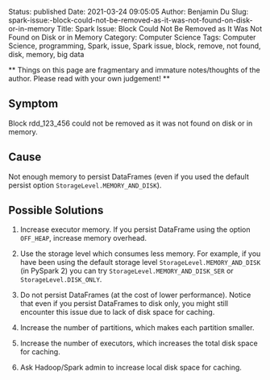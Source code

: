 Status: published
Date: 2021-03-24 09:05:05
Author: Benjamin Du
Slug: spark-issue:-block-could-not-be-removed-as-it-was-not-found-on-disk-or-in-memory
Title: Spark Issue: Block Could Not Be Removed as It Was Not Found on Disk or in Memory
Category: Computer Science
Tags: Computer Science, programming, Spark, issue, Spark issue, block, remove, not found, disk, memory, big data

**
Things on this page are fragmentary and immature notes/thoughts of the author.
Please read with your own judgement!
**

## Symptom

Block rdd_123_456 could not be removed as it was not found on disk or in memory.

## Cause

Not enough memory to persist DataFrames (even if you used the default persist option `StorageLevel.MEMORY_AND_DISK`).

## Possible Solutions

1. Increase executor memory.
    If you persist DataFrame using the option `OFF_HEAP`,
    increase memory overhead.

2. Use the storage level which consumes less memory.
    For example,
    if you have been using the default storage level `StorageLevel.MEMORY_AND_DISK` (in PySpark 2)
    you can try `StorageLevel.MEMORY_AND_DISK_SER` or `StorageLevel.DISK_ONLY`.

3. Do not persist DataFrames (at the cost of lower performance).
    Notice that even if you persist DataFrames to disk only,
    you might still encounter this issue due to lack of disk space for caching.

4. Increase the number of partitions,
    which makes each partition smaller.

4. Increase the number of executors,
    which increases the total disk space for caching.

4. Ask Hadoop/Spark admin to increase local disk space for caching.

